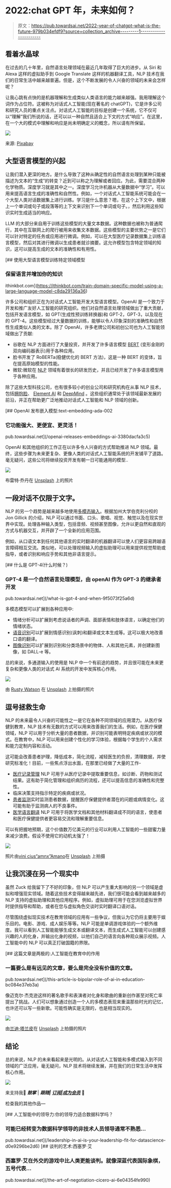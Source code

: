 # 2022:chat GPT 年，未来如何？

> 原文：<https://pub.towardsai.net/2022-year-of-chatgpt-what-is-the-future-979b034efdf9?source=collection_archive---------1----------------------->

## 看着水晶球

在过去的几十年里，自然语言处理领域在最近几年取得了巨大的进步。从 Siri 和 Alexa 这样的虚拟助手到 Google Translate 这样的机器翻译工具，NLP 技术在我们的日常生活中越来越普遍。但是，这个不断发展的令人兴奋的领域的未来会怎样呢？

让我心跳有点快的是机器理解和生成类似人类语言的能力越来越强。我用理解这个词作为占位符。这被称为对话式人工智能(现在著名的 chatGPT)，它是许多公司和研究人员的重点关注点。对话式人工智能的目标是创建一个系统，它不仅可以“理解”我们所说的话，还可以以一种自然且适合上下文的方式“响应”。在这里，在一个大的模式中理解和响应是尚未明确定义的概念，所以请有所保留。

![](img/514f4d89408ad15727d3e026e1736471.png)

来源: [Pixabay](https://pixabay.com/photos/doors-choices-choose-open-decision-1767563/)

## 大型语言模型的兴起

让我们潜入更深的地方。是什么导致了这种从确定性的自然语言处理到某种只能被描述为文本的“生成”的转变？近到可以称之为理解或者回应。为此，需要混合两种化学物质。深度学习就是其中之一。深度学习允许机器从大量数据中“学习”。可以用来提高语言生成的准确性和自然性。例如，一个对话式人工智能系统可能会在一个大型人类对话数据集上进行训练。学习是什么意思？嗯，在这个上下文中，根据上一个单词或句子或段落等的上下文来识别下一个单词或句子。，然后利用这些知识实时生成适当的响应。

LLM 的大部分来自用于训练这些模型的大量文本数据。这种数据也被称为普通爬行，其中在互联网上的爬行被用来收集文本数据。这些模型的主要优势之一是它们可以针对特定的任务或应用进行微调。例如，可以在大型医疗记录数据集上训练语言模型，然后对其进行微调以生成患者就诊摘要。这允许模型包含特定领域的知识，这可以提高生成的文本的准确性和有用性。

[](https://ithinkbot.com/train-domain-specific-model-using-a-large-language-model-c8da29136a36) [## 使用大型语言模型训练特定领域模型

### 保留语言并增加你的知识

ithinkbot.com](https://ithinkbot.com/train-domain-specific-model-using-a-large-language-model-c8da29136a36) 

许多公司和组织正在为对话式人工智能开发大型语言模型。OpenAI 是一个致力于开发和推广友好人工智能的研究组织。他们对自然语言处理领域做出了重大贡献，包括开发语言模型，如 GPT(生成性预训练转换器)和 GPT-2，GPT-3，以及现在的 GPT-4。这些模型经过大量数据的训练，能够以令人印象深刻的准确性和自然性生成类似人类的文本。除了 OpenAI，许多老牌公司和初创公司也为人工智能领域做出了贡献:

*   谷歌在 NLP 方面进行了大量投资，并开发了许多语言模型 [BERT](https://cloud.google.com/ai-platform/training/docs/algorithms/bert-start#:~:text=BERT%20is%20a%20method%20of,question%20answering%20and%20sentiment%20analysis.) (变形金刚的双向编码器表示)用于各种应用。
*   脸书开发了 RoBERTa(稳健优化的 BERT 方法)，这是一种 BERT 的变体，旨在提高原始模型的性能。
*   微软:微软在 [NLP](https://learn.microsoft.com/en-us/azure/architecture/data-guide/technology-choices/natural-language-processing) 领域有着很长的研发历史，并且已经开发了许多语言模型用于各种应用。

除了这些大型科技公司，也有很多较小的创业公司和研究机构在从事 NLP 技术，包括[拥抱脸](https://huggingface.co/)、 [Element AI](https://github.com/ElementAI) 和 [DeepMind](https://www.deepmind.com/) 。这些组织通常处于该领域最新发展的前沿，并正在帮助更广泛地推动对话式人工智能和 NLP 领域的创新。

[](/openai-releases-embeddings-ai-3380dacfa3c5) [## OpenAI 发布嵌入模型:text-embedding-ada-002

### 它功能强大、更便宜、更灵活！

pub.towardsai.net](/openai-releases-embeddings-ai-3380dacfa3c5) 

OpenAI 和其他组织的工作正在以许多令人兴奋的方式帮助推进 NLP 领域。最终，这些步骤为未来更复杂、更像人类的对话式人工智能系统的开发铺平了道路。毫无疑问，这些公司将继续投资开发有朝一日可能通用的模型..

![](img/62c01c2e0ef2588c98de3e0af40b4244.png)

布雷特·乔丹在 [Unsplash](https://unsplash.com?utm_source=medium&utm_medium=referral) 上的照片

## 一段对话不仅限于文字。

NLP 的另一个趋势是越来越多地使用[多模态输入](https://people.ischool.berkeley.edu/~dbamman/nlp21_slides/24_MultiModalNLP.pdf)。根据加州大学伯克利分校的 Jon Gillick 的介绍，NLP 可以通过书面、口头、歌唱、视觉、触觉以及在现实世界中实现。处理各种输入类型，包括音频、视频甚至图像，允许以更自然和直观的方式与机器交互，并开辟了一个全新的应用范围。

例如，从口语文本到任何其他语言的实时翻译的机器翻译可以使人们更容易跨越语言障碍相互交流。类似地，可以处理视频输入的虚拟助理可以用来提供视觉帮助或指导，或者识别和响应手势和其他非语言提示。

[](/what-is-gpt-4-and-when-9f5073f25a6d) [## 什么是 GPT-4(什么时候？)

### GPT-4 是一个自然语言处理模型，由 openAI 作为 GPT-3 的继承者开发

pub.towardsai.net](/what-is-gpt-4-and-when-9f5073f25a6d) 

多模态模型可以扩展到各种应用中:

*   情绪分析可以扩展到考虑说话者的声调、面部表情和肢体语言，以确定他们的情绪状态。
*   [语音识别](https://www.ibm.com/topics/speech-recognition)可以扩展到情感识别(讽刺)和翻译或文本生成等。这可以极大地改善口语的翻译。
*   [图像识别](https://lens.google/)可以扩展到识别和分类场景中的物体、人和其他元素，并创建新图像，如 DALL-e 等。

总的来说，多通道输入的使用是 NLP 中一个有前途的趋势，并且很可能在未来更复杂和更像人类的对话式 AI 系统的开发中发挥核心作用。

![](img/1b9fe0617474dbc9776a45e86ea54e89.png)

由 [Rusty Watson](https://unsplash.com/@rustyct1?utm_source=medium&utm_medium=referral) 在 [Unsplash](https://unsplash.com?utm_source=medium&utm_medium=referral) 上拍摄的照片

## 逗号拯救生命

NLP 的未来最令人兴奋的可能性之一是它在各种不同领域的应用潜力。从医疗保健到教育，NLP 技术有无数的方式可以用来改善我们的生活。例如，在医疗保健领域，NLP 可以用于分析大量的患者数据，并识别可能表明特定疾病或状况的模式。在教育中，NLP 可以用来创建个性化的学习体验，根据每个学生的个人需求和能力定制内容和活动。

这可能会改善患者护理，降低成本，简化流程，减轻医生的负担，清理数据，并使研究标准化！目前，一些焦点浮出水面，在那里已经做了大量的工作-

*   [医疗记录管理](https://healthtechmagazine.net/article/2021/07/how-can-healthcare-leverage-natural-language-processing-medical-records-perfcon) NLP 可用于从医疗记录中提取重要信息，如诊断、药物和测试结果。这有助于简化管理和组织病历的流程，还可以提高信息的准确性和完整性。
*   临床决策支持指示特定的疾病或状况。
*   [患者监测](https://www.healthcareitnews.com/news/how-ai-and-nlp-can-boost-care-remote-patient-monitoring)实时监测患者数据，提醒医疗保健提供者潜在的问题或病情变化。这可能有助于监测病人的不良事件。
*   [医学语言翻译](https://jbiomedsem.biomedcentral.com/articles/10.1186/s13326-018-0179-8) NLP 可用于将医学文档和其他材料翻译成不同的语言，使患者和医疗保健提供者更容易交流和理解重要信息。

可以有把握地预期，这个价值数万亿美元的行业可以利用人工智能的一些甜蜜力量来减少浪费。假设不使用它的动机太强了！

![](img/3c176a6b0e904314c0d5a0d82f72e308.png)

照片由[vini cius“amnx”Amano](https://unsplash.com/@viniciusamano?utm_source=medium&utm_medium=referral)在 [Unsplash](https://unsplash.com?utm_source=medium&utm_medium=referral) 上拍摄

## 让我沉浸在另一个现实中

虽然 Zuck 给我留下了不好的印象，但 NLP 可以产生重大影响的另一个领域是虚拟和增强现实领域。随着这些技术变得越来越先进，我们很可能会看到越来越多的 NLP 支持的虚拟助理和其他应用程序。例如，虚拟助理可用于在您浏览虚拟世界时提供指导和帮助，或者在您与虚拟角色交谈时实时翻译口语对话。

尽管围绕虚拟现实技术在教育领域的应用有一些争议，但我认为它仍将主要用于娱乐目的。电影、游戏、成人娱乐等等。NLP 可能是单调游戏体验的一个额外维度。我可以看到人工智能能够生成文本或翻译文本，而生成式人工智能可以创建感兴趣的人的化身，并输出化身的视频，以他们自己的语言向各种观众展示视频。人工智能中的 NLP 可以真正打破国籍的界限。

[](/this-article-is-bipolar-role-of-ai-in-education-bc084e37eb3a) [## 这篇文章是两极的:人工智能在教育中的作用

### 一篇要么是有远见的文章，要么是完全没有价值的文章。

pub.towardsai.net](/this-article-is-bipolar-role-of-ai-in-education-bc084e37eb3a) 

像迈克尔·杰克逊这样的著名歌手和表演者对化身和歌曲的重新创作甚至对死亡率提出了挑战。人们可以想象通过创造一个人的多模态表现来重温那些时光的记忆，也许还可以写一些新歌。可能性确实是无限的，也是相当现实的。

![](img/4108673bb827648ca56f7cb080062b98.png)

由[兰迪·塔兰皮](https://unsplash.com/@randytarampi?utm_source=medium&utm_medium=referral)在 [Unsplash](https://unsplash.com?utm_source=medium&utm_medium=referral) 上拍摄的照片

## 结论

总的来说，NLP 的未来看起来是光明的。从对话式人工智能和多模式输入到不同领域的广泛应用，毫无疑问，NLP 技术将继续发展，并在我们的日常生活中发挥核心作用。

![](img/de1869f56fd3fdcbec4b41c7a5da037b.png)

来支持我🔔 ***鼓掌*** | ***跟随|*** [***订阅***](https://ithinkbot.com/subscribe)***|***[***成为会员***](https://ithinkbot.com/membership) **🔔**

检查我的其他作品—

[](/leadership-in-ai-is-your-leadership-fit-for-datascience-d0e9296be2d6) [## 人工智能中的领导力:你的领导力适合数据科学吗？

### 可能已经转变为数据科学领导的非技术人员领导通常不熟悉…

pub.towardsai.net](/leadership-in-ai-is-your-leadership-fit-for-datascience-d0e9296be2d6) [](/the-art-of-negotiation-cicero-ai-6e04354fe990) [## 谈判的艺术:西塞罗·艾

### 西塞罗·艾在外交的游戏中比人类更能谈判。就像深蓝代表国际象棋，五号代表…

pub.towardsai.net](/the-art-of-negotiation-cicero-ai-6e04354fe990)